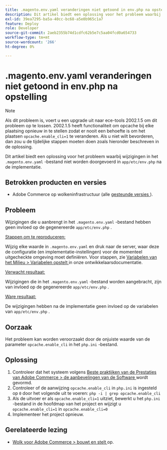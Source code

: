 ```yaml
---
title: .magento.env.yaml veranderingen niet getoond in env.php na opstelling
description: Dit artikel biedt een oplossing voor het probleem waarbij wijzigingen in het bestand .magento.env.yaml niet worden doorgevoerd in app/etc/env.php na de implementatie.
exl-id: 39ea7295-ba5a-40cc-bc68-a5e0b965c1a7
feature: Deploy
role: Developer
source-git-commit: 2aeb2355b74d1cdfc62b5e7c5aa04fcd0a654733
workflow-type: tm+mt
source-wordcount: '266'
ht-degree: 0%

---
```


# .magento.env.yaml veranderingen niet getoond in env.php na opstelling

>[!NOTE]
>
>Als dit probleem is, voert u een upgrade uit naar ece-tools 2002.1.5 om dit probleem op te lossen. 2002.1.5 heeft functionaliteit om opcache bij elke plaatsing opnieuw in te stellen zodat er nooit een behoefte is om het plaatsen `opcache.enable_cli=1` te veranderen. Als u niet wilt bevorderen, dan zou u de tijdelijke stappen moeten doen zoals hieronder beschreven in de oplossing.

Dit artikel biedt een oplossing voor het probleem waarbij wijzigingen in het `.magento.env.yaml` -bestand niet worden doorgevoerd in `app/etc/env.php` na de implementatie.

## Betrokken producten en versies

* Adobe Commerce op wolkeninfrastructuur (alle [ gesteunde versies ](https://magento.com/sites/default/files/magento-software-lifecycle-policy.pdf)).

## Probleem

Wijzigingen die u aanbrengt in het `.magento.env.yaml` -bestand hebben geen invloed op de gegenereerde `app/etc/env.php` .

<u> Stappen om te reproduceren:</u>

Wijzig elke waarde in `.magento.env.yaml` en druk naar de server, waar deze de configuratie (en implementatie-instellingen) voor de momenteel uitgecheckte omgeving moet definiëren. Voor stappen, zie [ Variabelen van het Milieu > Variabelen opstelt ](https://experienceleague.adobe.com/nl/docs/commerce-cloud-service/user-guide/configure/env/stage/variables-deploy) in onze ontwikkelaarsdocumentatie.

<u> Verwacht resultaat:</u>

Wijzigingen die in het `.magento.env.yaml` -bestand worden aangebracht, zijn van invloed op de gegenereerde `app/etc/env.php` .

<u> Ware resultaat:</u>

De wijzigingen hebben na de implementatie geen invloed op de variabelen van `app/etc/env.php` .

## Oorzaak

Het probleem kan worden veroorzaakt door de onjuiste waarde van de parameter `opcache.enable_cli` in het `php.ini` -bestand.

## Oplossing

1. Controleer dat het systeem volgens [ Beste praktijken van de Prestaties van Adobe Commerce > de aanbevelingen van de Software ](https://experienceleague.adobe.com/nl/docs/commerce-operations/performance-best-practices/software) wordt gevormd.
1. Controleer of de aanwijzing `opcache.enable_cli` in `php.ini` is ingesteld op `0` door het volgende uit te voeren: `php -i | grep opcache.enable_cli`
1. Als de uitvoer er als `opcache.enable_cli=1` uitziet, bewerkt u het `php.ini` -bestand in de hoofdmap van het project en wijzigt u `opcache.enable_cli=1` in `opcache.enable_cli=0`
1. Implementeer het project opnieuw.

## Gerelateerde lezing

* [ Wolk voor Adobe Commerce > bouwt en stelt ](https://experienceleague.adobe.com/nl/docs/commerce-cloud-service/user-guide/configure/env/configure-env-yaml) op.
